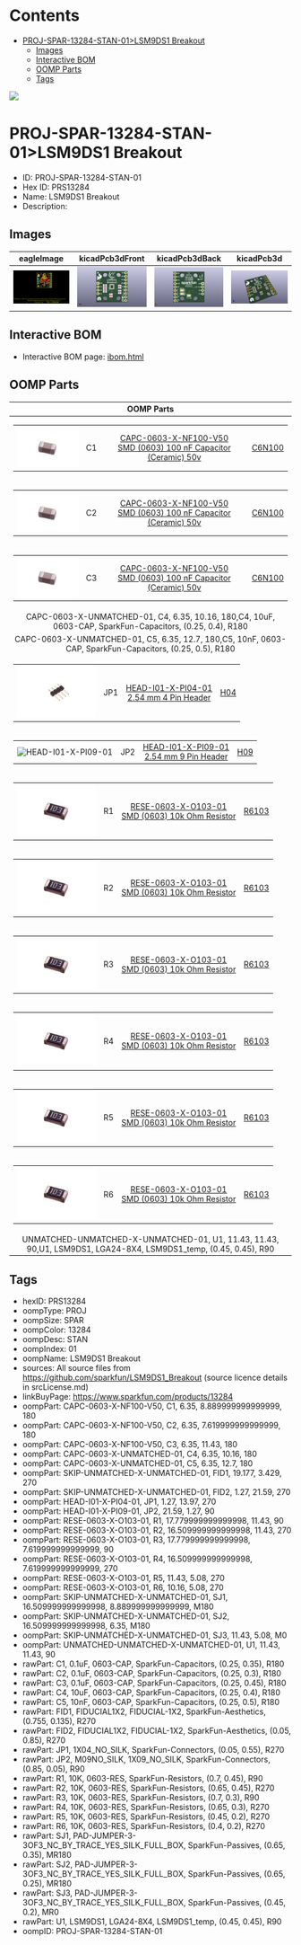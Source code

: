 



Contents
========

* [PROJ-SPAR-13284-STAN-01>LSM9DS1 Breakout](#proj-spar-13284-stan-01lsm9ds1-breakout)
	* [Images](#images)
	* [Interactive BOM](#interactive-bom)
	* [OOMP Parts](#oomp-parts)
	* [Tags](#tags)
  
![][im]
# PROJ-SPAR-13284-STAN-01>LSM9DS1 Breakout

- ID: PROJ-SPAR-13284-STAN-01
- Hex ID: PRS13284
- Name: LSM9DS1 Breakout
- Description: 

## Images
  
  

|eagleImage|kicadPcb3dFront|kicadPcb3dBack|kicadPcb3d|
| :---: | :---: | :---: | :---: |
|[![eagleImage](eagleImage_140.png)](eagleImage_600.png)|[![kicadPcb3dFront](kicadPcb3dFront_140.png)](kicadPcb3dFront_600.png)|[![kicadPcb3dBack](kicadPcb3dBack_140.png)](kicadPcb3dBack_600.png)|[![kicadPcb3d](kicadPcb3d_140.png)](kicadPcb3d_600.png)|

## Interactive BOM

- Interactive BOM page: [ibom.html](kicad/bom/ibom.html)

## OOMP Parts
  

|OOMP Parts|
| :---: |
|<table><tr><td>![CAPC-0603-X-NF100-V50](https://raw.githubusercontent.com/oomlout/oomlout_OOMP_parts/main/CAPC-0603-X-NF100-V50/image_140.jpg)</td><td> C1</td><td>[CAPC-0603-X-NF100-V50<br>SMD (0603) 100 nF Capacitor (Ceramic) 50v](https://github.com/oomlout/oomlout_OOMP_parts/tree/main/CAPC-0603-X-NF100-V50/)</td><td>[C6N100](https://github.com/oomlout/oomlout_OOMP_parts/tree/main/CAPC-0603-X-NF100-V50/)</td></tr></table>|
|<table><tr><td>![CAPC-0603-X-NF100-V50](https://raw.githubusercontent.com/oomlout/oomlout_OOMP_parts/main/CAPC-0603-X-NF100-V50/image_140.jpg)</td><td> C2</td><td>[CAPC-0603-X-NF100-V50<br>SMD (0603) 100 nF Capacitor (Ceramic) 50v](https://github.com/oomlout/oomlout_OOMP_parts/tree/main/CAPC-0603-X-NF100-V50/)</td><td>[C6N100](https://github.com/oomlout/oomlout_OOMP_parts/tree/main/CAPC-0603-X-NF100-V50/)</td></tr></table>|
|<table><tr><td>![CAPC-0603-X-NF100-V50](https://raw.githubusercontent.com/oomlout/oomlout_OOMP_parts/main/CAPC-0603-X-NF100-V50/image_140.jpg)</td><td> C3</td><td>[CAPC-0603-X-NF100-V50<br>SMD (0603) 100 nF Capacitor (Ceramic) 50v](https://github.com/oomlout/oomlout_OOMP_parts/tree/main/CAPC-0603-X-NF100-V50/)</td><td>[C6N100](https://github.com/oomlout/oomlout_OOMP_parts/tree/main/CAPC-0603-X-NF100-V50/)</td></tr></table>|
|CAPC-0603-X-UNMATCHED-01, C4, 6.35, 10.16, 180,C4, 10uF, 0603-CAP, SparkFun-Capacitors, (0.25, 0.4), R180|
|CAPC-0603-X-UNMATCHED-01, C5, 6.35, 12.7, 180,C5, 10nF, 0603-CAP, SparkFun-Capacitors, (0.25, 0.5), R180|
|<table><tr><td>![HEAD-I01-X-PI04-01](https://raw.githubusercontent.com/oomlout/oomlout_OOMP_parts/main/HEAD-I01-X-PI04-01/image_140.jpg)</td><td> JP1</td><td>[HEAD-I01-X-PI04-01<br>2.54 mm 4 Pin Header](https://github.com/oomlout/oomlout_OOMP_parts/tree/main/HEAD-I01-X-PI04-01/)</td><td>[H04](https://github.com/oomlout/oomlout_OOMP_parts/tree/main/HEAD-I01-X-PI04-01/)</td></tr></table>|
|<table><tr><td>![HEAD-I01-X-PI09-01](https://raw.githubusercontent.com/oomlout/oomlout_OOMP_parts/main/HEAD-I01-X-PI09-01/image_140.jpg)</td><td> JP2</td><td>[HEAD-I01-X-PI09-01<br>2.54 mm 9 Pin Header](https://github.com/oomlout/oomlout_OOMP_parts/tree/main/HEAD-I01-X-PI09-01/)</td><td>[H09](https://github.com/oomlout/oomlout_OOMP_parts/tree/main/HEAD-I01-X-PI09-01/)</td></tr></table>|
|<table><tr><td>![RESE-0603-X-O103-01](https://raw.githubusercontent.com/oomlout/oomlout_OOMP_parts/main/RESE-0603-X-O103-01/image_140.jpg)</td><td> R1</td><td>[RESE-0603-X-O103-01<br>SMD (0603) 10k Ohm Resistor](https://github.com/oomlout/oomlout_OOMP_parts/tree/main/RESE-0603-X-O103-01/)</td><td>[R6103](https://github.com/oomlout/oomlout_OOMP_parts/tree/main/RESE-0603-X-O103-01/)</td></tr></table>|
|<table><tr><td>![RESE-0603-X-O103-01](https://raw.githubusercontent.com/oomlout/oomlout_OOMP_parts/main/RESE-0603-X-O103-01/image_140.jpg)</td><td> R2</td><td>[RESE-0603-X-O103-01<br>SMD (0603) 10k Ohm Resistor](https://github.com/oomlout/oomlout_OOMP_parts/tree/main/RESE-0603-X-O103-01/)</td><td>[R6103](https://github.com/oomlout/oomlout_OOMP_parts/tree/main/RESE-0603-X-O103-01/)</td></tr></table>|
|<table><tr><td>![RESE-0603-X-O103-01](https://raw.githubusercontent.com/oomlout/oomlout_OOMP_parts/main/RESE-0603-X-O103-01/image_140.jpg)</td><td> R3</td><td>[RESE-0603-X-O103-01<br>SMD (0603) 10k Ohm Resistor](https://github.com/oomlout/oomlout_OOMP_parts/tree/main/RESE-0603-X-O103-01/)</td><td>[R6103](https://github.com/oomlout/oomlout_OOMP_parts/tree/main/RESE-0603-X-O103-01/)</td></tr></table>|
|<table><tr><td>![RESE-0603-X-O103-01](https://raw.githubusercontent.com/oomlout/oomlout_OOMP_parts/main/RESE-0603-X-O103-01/image_140.jpg)</td><td> R4</td><td>[RESE-0603-X-O103-01<br>SMD (0603) 10k Ohm Resistor](https://github.com/oomlout/oomlout_OOMP_parts/tree/main/RESE-0603-X-O103-01/)</td><td>[R6103](https://github.com/oomlout/oomlout_OOMP_parts/tree/main/RESE-0603-X-O103-01/)</td></tr></table>|
|<table><tr><td>![RESE-0603-X-O103-01](https://raw.githubusercontent.com/oomlout/oomlout_OOMP_parts/main/RESE-0603-X-O103-01/image_140.jpg)</td><td> R5</td><td>[RESE-0603-X-O103-01<br>SMD (0603) 10k Ohm Resistor](https://github.com/oomlout/oomlout_OOMP_parts/tree/main/RESE-0603-X-O103-01/)</td><td>[R6103](https://github.com/oomlout/oomlout_OOMP_parts/tree/main/RESE-0603-X-O103-01/)</td></tr></table>|
|<table><tr><td>![RESE-0603-X-O103-01](https://raw.githubusercontent.com/oomlout/oomlout_OOMP_parts/main/RESE-0603-X-O103-01/image_140.jpg)</td><td> R6</td><td>[RESE-0603-X-O103-01<br>SMD (0603) 10k Ohm Resistor](https://github.com/oomlout/oomlout_OOMP_parts/tree/main/RESE-0603-X-O103-01/)</td><td>[R6103](https://github.com/oomlout/oomlout_OOMP_parts/tree/main/RESE-0603-X-O103-01/)</td></tr></table>|
|UNMATCHED-UNMATCHED-X-UNMATCHED-01, U1, 11.43, 11.43, 90,U1, LSM9DS1, LGA24-8X4, LSM9DS1_temp, (0.45, 0.45), R90|

## Tags

- hexID: PRS13284
- oompType: PROJ
- oompSize: SPAR
- oompColor: 13284
- oompDesc: STAN
- oompIndex: 01
- oompName: LSM9DS1 Breakout
- sources: All source files from https://github.com/sparkfun/LSM9DS1_Breakout (source licence details in srcLicense.md)
- linkBuyPage: https://www.sparkfun.com/products/13284
- oompPart: CAPC-0603-X-NF100-V50, C1, 6.35, 8.889999999999999, 180
- oompPart: CAPC-0603-X-NF100-V50, C2, 6.35, 7.619999999999999, 180
- oompPart: CAPC-0603-X-NF100-V50, C3, 6.35, 11.43, 180
- oompPart: CAPC-0603-X-UNMATCHED-01, C4, 6.35, 10.16, 180
- oompPart: CAPC-0603-X-UNMATCHED-01, C5, 6.35, 12.7, 180
- oompPart: SKIP-UNMATCHED-X-UNMATCHED-01, FID1, 19.177, 3.429, 270
- oompPart: SKIP-UNMATCHED-X-UNMATCHED-01, FID2, 1.27, 21.59, 270
- oompPart: HEAD-I01-X-PI04-01, JP1, 1.27, 13.97, 270
- oompPart: HEAD-I01-X-PI09-01, JP2, 21.59, 1.27, 90
- oompPart: RESE-0603-X-O103-01, R1, 17.779999999999998, 11.43, 90
- oompPart: RESE-0603-X-O103-01, R2, 16.509999999999998, 11.43, 270
- oompPart: RESE-0603-X-O103-01, R3, 17.779999999999998, 7.619999999999999, 90
- oompPart: RESE-0603-X-O103-01, R4, 16.509999999999998, 7.619999999999999, 270
- oompPart: RESE-0603-X-O103-01, R5, 11.43, 5.08, 270
- oompPart: RESE-0603-X-O103-01, R6, 10.16, 5.08, 270
- oompPart: SKIP-UNMATCHED-X-UNMATCHED-01, SJ1, 16.509999999999998, 8.889999999999999, M180
- oompPart: SKIP-UNMATCHED-X-UNMATCHED-01, SJ2, 16.509999999999998, 6.35, M180
- oompPart: SKIP-UNMATCHED-X-UNMATCHED-01, SJ3, 11.43, 5.08, M0
- oompPart: UNMATCHED-UNMATCHED-X-UNMATCHED-01, U1, 11.43, 11.43, 90
- rawPart: C1, 0.1uF, 0603-CAP, SparkFun-Capacitors, (0.25, 0.35), R180
- rawPart: C2, 0.1uF, 0603-CAP, SparkFun-Capacitors, (0.25, 0.3), R180
- rawPart: C3, 0.1uF, 0603-CAP, SparkFun-Capacitors, (0.25, 0.45), R180
- rawPart: C4, 10uF, 0603-CAP, SparkFun-Capacitors, (0.25, 0.4), R180
- rawPart: C5, 10nF, 0603-CAP, SparkFun-Capacitors, (0.25, 0.5), R180
- rawPart: FID1, FIDUCIAL1X2, FIDUCIAL-1X2, SparkFun-Aesthetics, (0.755, 0.135), R270
- rawPart: FID2, FIDUCIAL1X2, FIDUCIAL-1X2, SparkFun-Aesthetics, (0.05, 0.85), R270
- rawPart: JP1, 1X04_NO_SILK, SparkFun-Connectors, (0.05, 0.55), R270
- rawPart: JP2, M09NO_SILK, 1X09_NO_SILK, SparkFun-Connectors, (0.85, 0.05), R90
- rawPart: R1, 10K, 0603-RES, SparkFun-Resistors, (0.7, 0.45), R90
- rawPart: R2, 10K, 0603-RES, SparkFun-Resistors, (0.65, 0.45), R270
- rawPart: R3, 10K, 0603-RES, SparkFun-Resistors, (0.7, 0.3), R90
- rawPart: R4, 10K, 0603-RES, SparkFun-Resistors, (0.65, 0.3), R270
- rawPart: R5, 10K, 0603-RES, SparkFun-Resistors, (0.45, 0.2), R270
- rawPart: R6, 10K, 0603-RES, SparkFun-Resistors, (0.4, 0.2), R270
- rawPart: SJ1, PAD-JUMPER-3-3OF3_NC_BY_TRACE_YES_SILK_FULL_BOX, SparkFun-Passives, (0.65, 0.35), MR180
- rawPart: SJ2, PAD-JUMPER-3-3OF3_NC_BY_TRACE_YES_SILK_FULL_BOX, SparkFun-Passives, (0.65, 0.25), MR180
- rawPart: SJ3, PAD-JUMPER-3-3OF3_NC_BY_TRACE_YES_SILK_FULL_BOX, SparkFun-Passives, (0.45, 0.2), MR0
- rawPart: U1, LSM9DS1, LGA24-8X4, LSM9DS1_temp, (0.45, 0.45), R90
- oompID: PROJ-SPAR-13284-STAN-01



[im]: kicadPcb3d_450.png
